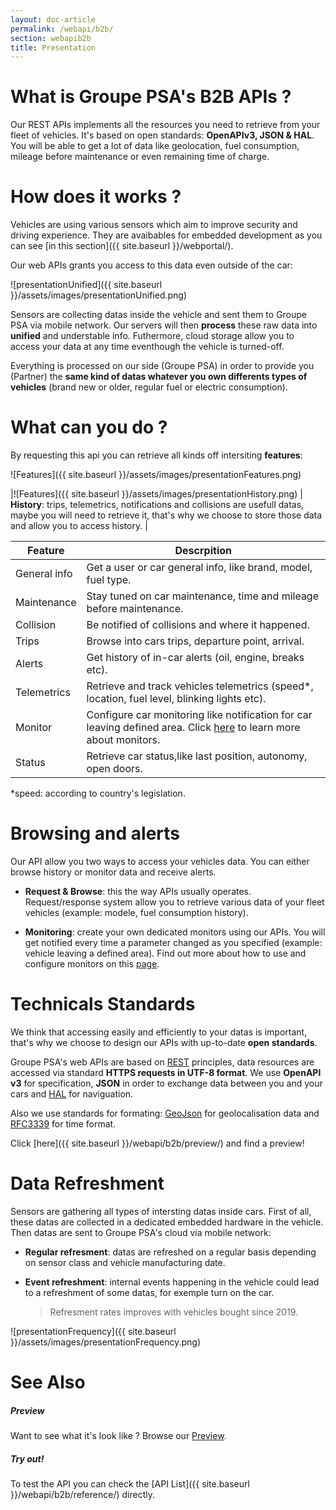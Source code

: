 ```yaml
---
layout: doc-article
permalink: /webapi/b2b/
section: webapib2b
title: Presentation
---
```



# What is Groupe PSA's B2B APIs ?

Our REST APIs implements all the resources you need to retrieve from your fleet of vehicles. It's based on open standards: **OpenAPIv3, JSON & HAL**. You will be able to get a lot of data like geolocation, fuel consumption, mileage before maintenance or even remaining time of charge.


# How does it works ?

Vehicles are using various sensors which aim to improve security and driving experience. They are avaibables for embedded development as you can see [in this section]({{ site.baseurl }}/webportal/).

Our web APIs grants you access to this data even outside of the car:


![presentationUnified]({{ site.baseurl }}/assets/images/presentationUnified.png)

Sensors are collecting datas inside the vehicle and sent them to Groupe PSA via mobile network. Our servers will then **process** these raw data into **unified** and understable info. Futhermore, cloud storage allow you to access your data at any time eventhough the vehicle is turned-off.

Everything is processed on our side (Groupe PSA) in order to provide you (Partner) the **same kind of datas whatever you own differents types of vehicles** (brand new or older, regular fuel or electric consumption).


# What can you do ?


By requesting this api you can retrieve all kinds off intersiting **features**:

![Features]({{ site.baseurl }}/assets/images/presentationFeatures.png)

|![Features]({{ site.baseurl }}/assets/images/presentationHistory.png) | **History**: trips, telemetrics, notifications and collisions are usefull datas, maybe you will need to retrieve it, that's why we choose to store those data and allow you to access history. |


|Feature|Descrpition|
|-|-|
|General info|Get a user or car general info, like brand, model, fuel type.|
|Maintenance|Stay tuned on car maintenance, time and mileage before maintenance.|
|Collision|Be notified of collisions and where it happened.|
|Trips|Browse into cars trips, departure point, arrival.|
|Alerts|Get history of in-car alerts (oil, engine, breaks etc).|
|Telemetrics|Retrieve and track vehicles telemetrics (speed*, location, fuel level, blinking lights etc).|
|Monitor|Configure car monitoring like notification for car leaving defined area. Click [here]({{site.baseurl}}/webapi/b2b/monitor/) to learn more about monitors.|
|Status|Retrieve car status,like last position, autonomy, open doors.|

*speed: according to country's legislation.

# Browsing and alerts


Our API allow you two ways to access your vehicles data. You can either browse history or monitor data and receive alerts.
- **Request & Browse**: this the way APIs usually operates. Request/response system allow you to retrieve various data of your fleet vehicles (example: modele, fuel consumption history).

- **Monitoring**: create your own dedicated monitors using our APIs. You will get notified every time a parameter changed as you specified (example: vehicle leaving a defined area). Find out more about how to use and configure monitors on this [page]({{site.baseurl}}/webapi/b2b/monitor/).


# Technicals Standards


We think that accessing easily and efficiently to your datas is important, that's why  we choose to design our APIs with up-to-date **open standards**.

Groupe PSA's web APIs are based on [REST](https://en.wikipedia.org/wiki/Representational_state_transfer) principles,  data resources are accessed via standard **HTTPS requests in UTF-8 format**. We use **OpenAPI v3** for specification, **JSON** in order to exchange data between you and your cars and [HAL](https://en.wikipedia.org/wiki/Hypertext_Application_Language) for naviguation.

Also we use standards for formating: [GeoJson](https://en.wikipedia.org/wiki/GeoJSON) for geolocalisation data and [RFC3339](https://www.ietf.org/rfc/rfc3339.txt) for time format.

Click [here]({{ site.baseurl }}/webapi/b2b/preview/) and find a preview!

# Data Refreshment

Sensors are gathering all types of intersting datas inside cars. First of all, these datas are collected in a dedicated embedded hardware in the vehicle. Then datas are sent to Groupe PSA's cloud via mobile network:
- **Regular refresment**:  datas are refreshed on a regular basis depending on sensor class and vehicle manufacturing date.
- **Event refreshment**: internal events happening in the vehicle could lead to a refreshment of some datas, for exemple turn on the car.

  > Refresment rates improves with vehicles bought since 2019.


![presentationFrequency]({{ site.baseurl }}/assets/images/presentationFrequency.png)

# See Also

##### Preview


Want to see what it's look like ? Browse our [Preview]({{site.baseurl}}/webapi/b2b/preview/).

##### Try out!

To test the API you can check the [API List]({{ site.baseurl }}/webapi/b2b/reference/) directly.
